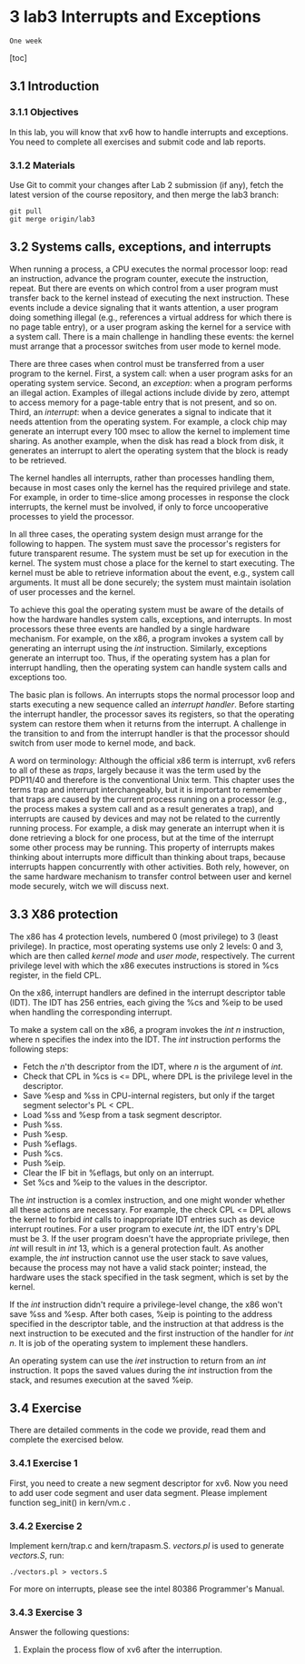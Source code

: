 # 3 lab3 Interrupts and Exceptions

`One week`

[toc]

## 3.1 Introduction

### 3.1.1 Objectives

In this lab, you will know that xv6 how to handle interrupts and exceptions. You need to complete all exercises and submit code and lab reports.

### 3.1.2 Materials

Use Git to commit your changes after Lab 2 submission (if any), fetch the latest version of the course repository, and then merge the lab3 branch:

```git
git pull
git merge origin/lab3
```

## 3.2 Systems calls, exceptions, and interrupts

When running a process, a CPU executes the normal processor loop: read an instruction, advance the program counter, execute the instruction, repeat. But there are events on which control from a user program must transfer back to the kernel instead of executing the next instruction. These events include a device signaling that it wants attention, a user program doing something illegal (e.g., references a virtual address for which there is no page table entry), or a user program asking the kernel for a service with a system call. There is a main challenge in handling these events: the kernel must arrange that a processor switches from user mode to kernel mode.

There are three cases when control must be transferred from a user program to the kernel. First, a system call: when a user program asks for an operating system service. Second, an *exception*: when a program performs an illegal action. Examples of illegal actions include divide by zero, attempt to access memory for a page-table entry that is not present, and so on. Third, an *interrupt*: when a device generates a signal to indicate that it needs attention from the operating system. For example, a clock chip may generate an interrupt every 100 msec to allow the kernel to implement time sharing. As another example, when the disk has read a block from disk, it generates an interrupt to alert the operating system that the block is ready to be retrieved.

The kernel handles all interrupts, rather than processes handling them, because in most cases only the kernel has the required privilege and state. For example, in order to time-slice among processes in response the clock interrupts, the kernel must be involved, if only to force uncooperative processes to yield the processor.

In all three cases, the operating system design must arrange for the following to happen. The system must save the processor's registers for future transparent resume. The system must be set up for execution in the kernel. The system must chose a place for the kernel to start executing. The kernel must be able to retrieve information about the event, e.g., system call arguments. It must all be done securely; the system must maintain isolation of user processes and the kernel.

To achieve this goal the operating system must be aware of the details of how the hardware handles system calls, exceptions, and interrupts. In most processors these three events are handled by a single hardware mechanism. For example, on the x86, a program invokes a system call by generating an interrupt using the *int* instruction. Similarly, exceptions generate an interrupt too. Thus, if the operating system has a plan for interrupt handling, then the operating system can handle system calls and exceptions too.

The basic plan is follows. An interrupts stops the normal processor loop and starts executing a new sequence called an *interrupt handler*. Before starting the interrupt handler, the processor saves its registers, so that the operating system can restore them when it returns from the interrupt. A challenge in the transition to and from the interrupt handler is that the processor should switch from user mode to kernel mode, and back.

A word on terminology: Although the official x86 term is interrupt, xv6 refers to all of these as *traps*, largely because it was the term used by the PDP11/40 and therefore is the conventional Unix term. This chapter uses the terms trap and interrupt interchangeably, but it is important to remember that traps are caused by the current process running on a processor (e.g., the process makes a system call and as a result generates a trap), and interrupts are caused by devices and may not be related to the currently running process. For example, a disk may generate an interrupt when it is done retrieving a block for one process, but at the time of the interrupt some other process may be running. This property of interrupts makes thinking about interrupts more difficult than thinking about traps, because interrupts happen concurrently with other activities. Both rely, however, on the same hardware mechanism to transfer control between user and kernel mode securely, witch we will discuss next.

## 3.3 X86 protection

The x86 has 4 protection levels, numbered 0 (most privilege) to 3 (least privilege). In practice, most operating systems use only 2 levels: 0 and 3, which are then called *kernel mode* and *user mode*, respectively. The current privilege level with which the x86 executes instructions is stored in %cs register, in the field CPL.

On the x86, interrupt handlers are defined in the interrupt descriptor table (IDT). The IDT has 256 entries, each giving the %cs and %eip to be used when handling the corresponding interrupt.

To make a system call on the x86, a program invokes the *int n* instruction, where n specifies the index into the IDT. The *int* instruction performs the following steps:

- Fetch the *n*'th descriptor from the IDT, where *n* is the argument of *int*.
- Check that CPL in %cs is <= DPL, where DPL is the privilege level in the descriptor.
- Save %esp and %ss in CPU-internal registers, but only if the target segment selector's PL < CPL.
- Load %ss and %esp from a task segment descriptor.
- Push %ss.
- Push %esp.
- Push %eflags.
- Push %cs.
- Push %eip.
- Clear the IF bit in %eflags, but only on an interrupt.
- Set %cs and %eip to the values in the descriptor.

The *int* instruction is a comlex instruction, and one might wonder whether all these actions are necessary. For example, the check CPL <= DPL allows the kernel to forbid *int* calls to inappropriate IDT entries such as device interrupt routines. For a user program to execute *int*, the IDT entry's DPL must be 3. If the user program doesn't have the appropriate privilege, then *int* will result in *int* 13, which is a general protection fault. As another example, the *int* instruction cannot use the user stack to save values, because the process may not have a valid stack pointer; instead, the hardware uses the stack specified in the task segment, which is set by the kernel.

If the *int* instruction didn't require a privilege-level change, the x86 won't save %ss and %esp. After both cases, %eip is pointing to the address specified in the descriptor table, and the instruction at that address is the next instruction to be executed and the first instruction of the handler for *int n*. It is job of the operating system to implement these handlers.

An operating system can use the *iret* instruction to return from an *int* instruction. It pops the saved values during the *int* instruction from the stack, and resumes execution at the saved %eip.

## 3.4 Exercise

There are detailed comments in the code we provide, read them and complete the exercised below.

### 3.4.1 Exercise 1

First, you need to create a new segment descriptor for xv6. Now you need to add user code segment and user data segment. Please implement function seg_init() in kern/vm.c .

### 3.4.2 Exercise 2

Implement kern/trap.c and kern/trapasm.S. *vectors.pl* is used to generate *vectors.S*, run:
```shell
./vectors.pl > vectors.S
```
For more on interrupts, please see the intel 80386 Programmer's Manual.

### 3.4.3 Exercise 3

Answer the following questions:

1. Explain the process flow of xv6 after the interruption.